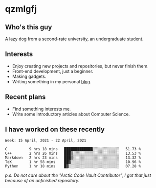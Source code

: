 # qzmlgfj

## Who's this guy

A lazy dog from a second-rate university, an undergraduate student.

## Interests

* Enjoy creating new projects and repositories, but never finish them.
* Front-end development, just a beginner.
* Making gadgets.
* Writing something in my personal [blog](https://qzmlgfj.ml/blog).

## Recent plans

* Find something interests me.
* Write some introductory articles about Computer Science.

<!--
* Try to develop a website for [Anime4KCPP](https://github.com/TianZerL/Anime4KCPP).
* Develop a Markdown renderer which user can customize its css, of course it is GUI-based.~~(If I could finish  it before getting bored)~~
* Work with my [teammates](https://github.com/SWJTU-Lazy-Dogs).
* Find something interests me, as a hobby after finishing my ~~boring~~ homework.
-->

## I have worked on these recently

<!--START_SECTION:waka-->
```text
Week: 15 April, 2021 - 22 April, 2021

C          9 hrs 18 mins   █████████████░░░░░░░░░░░░   51.73 % 
C++        2 hrs 26 mins   ███▒░░░░░░░░░░░░░░░░░░░░░   13.53 % 
Markdown   2 hrs 23 mins   ███▒░░░░░░░░░░░░░░░░░░░░░   13.32 % 
TeX        1 hr 58 mins    ██▓░░░░░░░░░░░░░░░░░░░░░░   10.96 % 
Python     1 hr 18 mins    █▓░░░░░░░░░░░░░░░░░░░░░░░   07.28 % 
```
<!--END_SECTION:waka-->

*p.s.  Do not care about the "Arctic Code Vault Contributor", I got that just because of an unfinished repository.*

<!--
**qzmlgfj/qzmlgfj** is a ✨ _special_ ✨ repository because its `README.md` (this file) appears on your GitHub profile.

Here are some ideas to get you started:

- 🔭 I’m currently working on ...
- 🌱 I’m currently learning ...
- 👯 I’m looking to collaborate on ...
- 🤔 I’m looking for help with ...
- 💬 Ask me about ...
- 📫 How to reach me: ...
- 😄 Pronouns: ...
- ⚡ Fun fact: ...
-->
